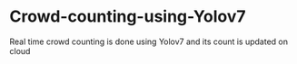# Crowd-counting-using-Yolov7
Real time crowd counting is done using Yolov7 and its count is updated on cloud
